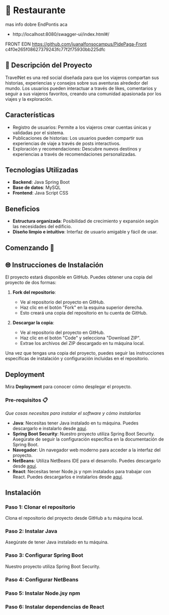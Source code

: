 # 🏬 Restaurante 
mas info dobre EndPontis aca 
- http://localhost:8080/swagger-ui/index.html#/




FRONT EDN 
https://github.com/juanalfonsocampus/PidePaga-Front
c4f0e265f08627379243fc77f2f75930bb225dfc



## 🚀 Descripción del Proyecto
TravelNet es una red social diseñada para que los viajeros compartan sus historias, experiencias y consejos sobre sus aventuras alrededor del mundo. Los usuarios pueden interactuar a través de likes, comentarios y seguir a sus viajeros favoritos, creando una comunidad apasionada por los viajes y la exploración.

## Características
- Registro de usuarios: Permite a los viajeros crear cuentas únicas y validadas por el sistema.
- Publicaciones de historias: Los usuarios pueden compartir sus experiencias de viaje a través de posts interactivos.
- Exploración y recomendaciones: Descubre nuevos destinos y experiencias a través de recomendaciones personalizadas.

## Tecnologías Utilizadas
- **Backend**: Java Spring Boot
- **Base de datos**: MySQL
- **Frontend**: Java Script CSS

## Beneficios
- **Estructura organizada**: Posibilidad de crecimiento y expansión según las necesidades del edificio.
- **Diseño limpio e intuitivo**: Interfaz de usuario amigable y fácil de usar.

## Comenzando 🚀

## 🌐 Instrucciones de Instalación


El proyecto estará disponible en GitHub. Puedes obtener una copia del proyecto de dos formas:

1. **Fork del repositorio**:
   - Ve al repositorio del proyecto en GitHub.
   - Haz clic en el botón "Fork" en la esquina superior derecha.
   - Esto creará una copia del repositorio en tu cuenta de GitHub.

2. **Descargar la copia**:
   - Ve al repositorio del proyecto en GitHub.
   - Haz clic en el botón "Code" y selecciona "Download ZIP".
   - Extrae los archivos del ZIP descargado en tu máquina local.

Una vez que tengas una copia del proyecto, puedes seguir las instrucciones específicas de instalación y configuración incluidas en el repositorio.



## Deployment
Mira **Deployment** para conocer cómo desplegar el proyecto.

### Pre-requisitos 📋

_Que cosas necesitas para instalar el software y cómo instalarlas_

- **Java**: Necesitas tener Java instalado en tu máquina. Puedes descargarlo e instalarlo desde [aquí](https://www.oracle.com/java/technologies/javase-downloads.html).
- **Spring Boot Security**: Nuestro proyecto utiliza Spring Boot Security. Asegúrate de seguir la configuración específica en la documentación de Spring Boot.
- **Navegador**: Un navegador web moderno para acceder a la interfaz del proyecto.
- **NetBeans**: Utiliza NetBeans IDE para el desarrollo. Puedes descargarlo desde [aquí](https://netbeans.apache.org/download/index.html).
- **React**: Necesitas tener Node.js y npm instalados para trabajar con React. Puedes descargarlos e instalarlos desde [aquí](https://nodejs.org/).



## Instalación

### Paso 1: Clonar el repositorio
Clona el repositorio del proyecto desde GitHub a tu máquina local.


### Paso 2: Instalar Java
Asegúrate de tener Java instalado en tu máquina. 

### Paso 3: Configurar Spring Boot

Nuestro proyecto utiliza Spring Boot Security.

### Paso 4: Configurar NetBeans

### Paso 5: Instalar Node.jsy npm

### Paso 6: Instalar dependencias de React
